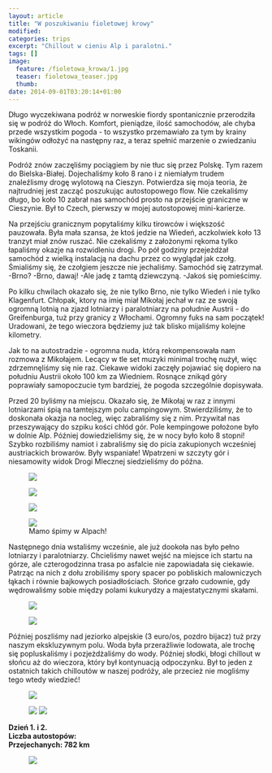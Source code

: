 ```yaml
---
layout: article
title: "W poszukiwaniu fioletowej krowy"
modified:
categories: trips
excerpt: "Chillout w cieniu Alp i paralotni."
tags: []
image:
  feature: /fioletowa_krowa/1.jpg
  teaser: fioletowa_teaser.jpg
  thumb:
date: 2014-09-01T03:20:14+01:00
---
```


Długo wyczekiwana podróż w norweskie fiordy spontanicznie przerodziła się w podróż do Włoch. Komfort, pieniądze, ilość samochodów, ale chyba przede wszystkim pogoda - to wszystko przemawiało za tym by krainy wikingów odłożyć na następny raz, a teraz spełnić marzenie o zwiedzaniu Toskanii.


Podróż znów zaczęliśmy pociągiem by nie tłuc się przez Polskę. Tym razem do Bielska-Białej. Dojechaliśmy koło 8 rano i z niemiałym trudem znaleźlismy drogę wylotową na Cieszyn. Potwierdza się moja teoria, że najtrudniej jest zacząć poszukując autostopowego flow. Nie czekaliśmy długo, bo koło 10 zabrał nas samochód prosto na przejście graniczne w Cieszynie. Był to Czech, pierwszy w mojej autostopowej mini-karierze.

Na przejściu granicznym popytaliśmy kilku tirowców i większość pauzowała. Była mała szansa, że ktoś jedzie na Wiedeń, aczkolwiek koło 13 tranzyt miał znów ruszać. Nie czekaliśmy z założonymi rękoma tylko łapaliśmy okazje na rozwidleniu drogi. Po pół godziny przejeżdżał samochód z wielką instalacją na dachu przez co wyglądał jak czołg. Śmialiśmy się, że czołgiem jeszcze nie jechaliśmy. Samochód się zatrzymał. -Brno? -Brno, dawaj! -Ale jadę z tamtą dziewczyną. -Jakoś się pomieścimy.

Po kilku chwilach okazało się, że nie tylko Brno, nie tylko Wiedeń i nie tylko Klagenfurt. Chłopak, ktory na imię miał Mikołaj jechał w raz ze swoją ogromną lotnią na zjazd lotniarzy i paralotniarzy na południe Austrii - do Greifenburga, tuż przy granicy z Włochami. Ogromny fuks na sam początek! Uradowani, że tego wieczora będziemy już tak blisko mijaliśmy kolejne kilometry.

Jak to na autostradzie - ogromna nuda, którą rekompensowała nam rozmowa z Mikołajem. Lecący w tle set muzyki minimal trochę nużył, więc zdrzemnęliśmy się nie raz. Ciekawe widoki zaczęły pojawiać się dopiero na południu Austrii około 100 km za Wiedniem. Rosnące znikąd góry poprawiały samopoczucie tym bardziej, że pogoda szczególnie dopisywała.

Przed 20 byliśmy na miejscu. Okazało się, że Mikołaj w raz z innymi lotniarzami śpią na tamtejszym polu campingowym. Stwierdziliśmy, że to doskonała okazja na nocleg, więc zabraliśmy się z nim. Przywitał nas przeszywający do szpiku kości chłód gór. Pole kempingowe położone było w dolnie Alp. Później dowiedzieliśmy się, że w nocy było koło 8 stopni! Szybko rozbiliśmy namiot i zabraliśmy się do picia zakupionych wcześniej austriackich browarów. Były wspaniałe! Wpatrzeni w szczyty gór i niesamowity widok Drogi Mlecznej siedzieliśmy do późna.

<figure class>
	<img src="//nikodamn.github.io/images/fioletowa_krowa/2.jpg">
</figure>

<figure class>
	<img src="//nikodamn.github.io/images/fioletowa_krowa/4.jpg">
</figure>

<figure class>
	<img src="//nikodamn.github.io/images/fioletowa_krowa/3.jpg">
</figure>

<figure class>
	<img src="//nikodamn.github.io/images/fioletowa_krowa/5.jpg">
		<figcaption>Mamo śpimy w Alpach!</figcaption>
</figure>

Następnego dnia wstaliśmy wcześnie, ale już dookoła nas było pełno lotniarzy i paralotniarzy. Chcieliśmy nawet wejść na miejsce ich startu na górze, ale czterogodzinna trasa po asfalcie nie zapowiadała się ciekawie. Patrząc na nich z dołu zrobiliśmy spory spacer po pobliskich malowniczych łąkach i równie bajkowych posiadłościach. Słońce grzało cudownie, gdy wędrowaliśmy sobie między polami kukurydzy a majestatycznymi skałami.

<figure>
	<img src="//nikodamn.github.io/images/fioletowa_krowa/6.jpg">
</figure>

<figure>
	<img src="//nikodamn.github.io/images/fioletowa_krowa/7.jpg">
</figure>

Później poszliśmy nad jeziorko alpejskie (3 euro/os, pozdro bijacz) tuż przy naszym ekskluzywnym polu. Woda była przeraźliwie lodowata, ale trochę się popluskaliśmy i pozjeżdżaliśmy do wody. Później słodki, błogi chillout w słońcu aż do wieczora, który był kontynuacją odpoczynku. Był to jeden z ostatnich takich chilloutów w naszej podróży, ale przecież nie mogliśmy tego wtedy wiedzieć!

<figure class>
	<img src="//nikodamn.github.io/images/fioletowa_krowa/9.jpg">
</figure>

<figure class="half">
	<img src="//nikodamn.github.io/images/fioletowa_krowa/10.jpg">
	<img src="//nikodamn.github.io/images/fioletowa_krowa/11.jpg">
</figure>

<b>Dzień 1. i 2. <br>
Liczba autostopów:  <br>
Przejechanych: 782 km</b>

<figure class>
	<img src="//nikodamn.github.io/images/fioletowa_krowa/mapa.jpg">
</figure>
